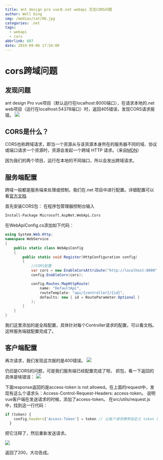 ```yaml
---
title: ant design pro vue与.net webapi 交互CORS问题
author: Well Ding
img: /medias/cat/06.jpg
categories: .net
tags:
  - webapi
  - cors
abbrlink: 687
date: 2019-09-06 17:54:00
---
```


# cors跨域问题

## 发现问题
ant design Pro vue项目（默认运行在localhost:8000端口），在请求本地的.net web项目（运行在localhost:54378端口）时，返回405错误，发现CORS请求报错。
![](/images/19.9.6/cors1.png)

## CORS是什么？
CORS也称跨域请求，即当一个资源从与该资源本身所在的服务器不同的域、协议或端口请求一个资源时，资源会发起一个跨域 HTTP 请求。（来自[MDN](https://developer.mozilla.org/zh-CN/docs/Web/HTTP/Access_control_CORS)）

因为我们的两个项目，运行在本地的不同端口，所以会发出跨域请求。

## 服务端配置
跨域一般都是服务端来处理或控制，我们在.net 项目中进行配置。详细配置可以看[官方文档](https://docs.microsoft.com/zh-cn/aspnet/web-api/overview/security/enabling-cross-origin-requests-in-web-api)

首先安装CORS包：
在程序包管理器控制台输入
```bash
Install-Package Microsoft.AspNet.WebApi.Cors
```

在WebApiConfig.cs添加如下代码：
```csharp
using System.Web.Http;
namespace WebService
{
    public static class WebApiConfig
    {
        public static void Register(HttpConfiguration config)
        {
            //CORS配置
            var cors = new EnableCorsAttribute("http://localhost:8000", " *", "*");
            config.EnableCors(cors);

            config.Routes.MapHttpRoute(
                name: "DefaultApi",
                routeTemplate: "api/{controller}/{id}",
                defaults: new { id = RouteParameter.Optional }
            );
        }
    }
}
```
我们这里添加的是全局配置，具体针对每个Controller请求的配置，可以看文档。
这样服务端就配置完成了。

## 客户端配置
再次请求，我们发现这次报的是400错误。
![](/images/19.9.6/cors2.png)

仍旧是CORS的问题，可是我们服务端已经配置完成了呀。
抓包，看一下返回的具体是啥错误：
![](/images/19.9.6/cors3.png)

下面response返回的是access-token is not allowed。在上面的request中，发现有这么个请求头：Access-Control-Request-Headers: access-token。
说明vue客户端在发送请求的时候，添加了access-token。
在src/utils/request.js中，找到这一行代码：
```javascript
if (token) {
    config.headers['Access-Token'] = token // 让每个请求携带自定义 token 请根据实际情况自行修改
  }
```
把它注释了，然后重新发送请求。

![](/images/19.9.6/cors4.png)

返回了200，大功告成。



